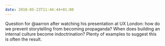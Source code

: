 ```yaml
---
date: 2018-05-23T11:44:44+01:00
---
```

Question for @aarron after watching his presentation at UX London: how do we prevent storytelling from becoming propaganda? When does building an internal culture become indoctrination? Plenty of examples to suggest this is often the result.
